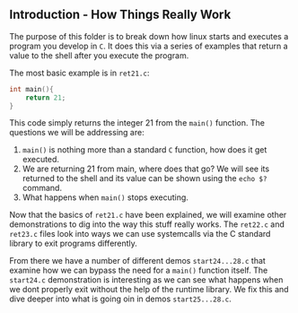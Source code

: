 ## Introduction - How Things Really Work

The purpose of this folder is to break down how linux starts and executes a program you develop in `C`.  It does this via a series of examples that return a value to the shell after you execute the program.

The most basic example is in `ret21.c`:

```c
int main(){
    return 21;
}
```

This code simply returns the integer 21 from the `main()` function.  The questions we will be addressing are:

1. `main()` is nothing more than a standard `C` function, how does it get executed.
2. We are returning 21 from main, where does that go?  We will see its returned to the shell and its value can be shown using the `echo $?` command.
3. What happens when `main()` stops executing.

Now that the basics of `ret21.c` have been explained, we will examine other demonstrations to dig into the way this stuff really works.  The `ret22.c` and `ret23.c` files look into ways we can use systemcalls via the C standard library to exit programs differently.

From there we have a number of different demos `start24...28.c` that examine how we can bypass the need for a `main()` function itself.  The `start24.c` demonstration is interesting as we can see what happens when we dont properly exit without the help of the runtime library.  We fix this and dive deeper into what is going oin in demos `start25...28.c`.